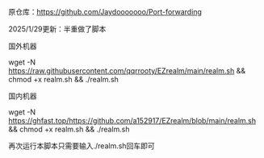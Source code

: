 原仓库：https://github.com/Jaydooooooo/Port-forwarding

2025/1/29更新：半重做了脚本

国外机器

wget -N https://raw.githubusercontent.com/qqrrooty/EZrealm/main/realm.sh && chmod +x realm.sh && ./realm.sh

国内机器

wget -N https://ghfast.top/https://github.com/a152917/EZrealm/blob/main/realm.sh && chmod +x realm.sh && ./realm.sh

再次运行本脚本只需要输入./realm.sh回车即可
